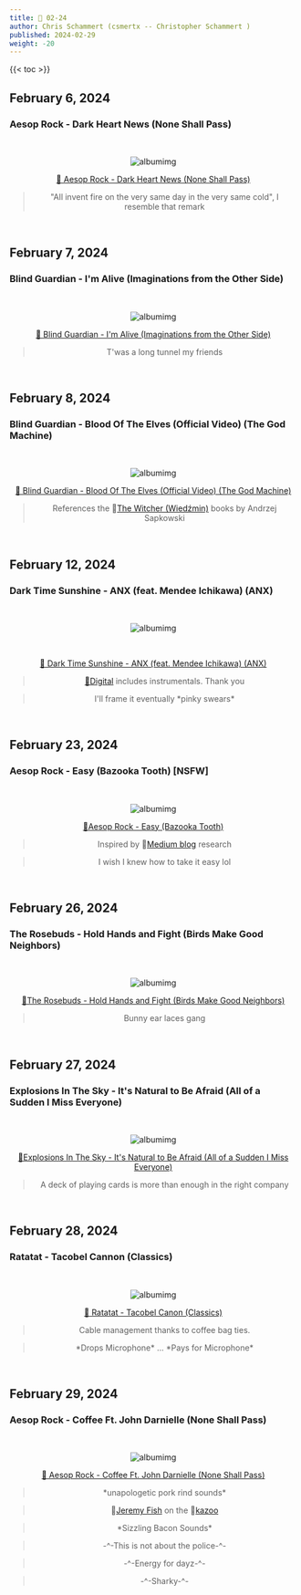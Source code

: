 ```yaml
---
title: 🎸 02-24
author: Chris Schammert (csmertx -- Christopher Schammert )
published: 2024-02-29
weight: -20
---
```


<!-- The content of this website was written by Christopher Schammert aka Chris Schammert -->

<!--more-->

{{< toc >}}

## February 6, 2024
### Aesop Rock - Dark Heart News (None Shall Pass)

<br />
<div style="text-align: center;">

![albumimg](/Blog/music/images/aesop_rock_none_shall_pass_digipak.jpg "Aesop Rock - None Shall Pass - Digipak")
<br />

[🔗 Aesop Rock - Dark Heart News (None Shall Pass)](https://www.youtube.com/watch?v=SJiWhipvQm8 "YouTube | Aesop Rock - Dark Heart News (None Shall Pass)")

> "All invent fire on the very same day in the very same cold", I resemble that remark

</div>
<br />

## February 7, 2024
### Blind Guardian - I'm Alive (Imaginations from the Other Side)

<br />
<div style="text-align: center;">

![albumimg](/Blog/music/images/blind_guardian_imaginations_from_the_other_side_25th_jewel_cd.jpg "Blind Guardian - Imaginations from the Other Side - 25th Anniversary Jewel CD")
<br />

[🔗 Blind Guardian - I'm Alive (Imaginations from the Other Side)](https://www.youtube.com/watch?v=3a3XaIhGQl8 "YouTube | Blind Guardian - I'm Alive (Imaginations from the Other Side)")

> T'was a long tunnel my friends

</div>
<br />

## February 8, 2024
### Blind Guardian - Blood Of The Elves (Official Video) (The God Machine)

<br />
<div style="text-align: center;">

![albumimg](/Blog/music/images/blind_guardian_the_god_machine_jewel_cd_jp.jpg "Blind Guardian - The God Machine - Jewel CD JP")
<br />

[🔗 Blind Guardian - Blood Of The Elves (Official Video) (The God Machine)](https://www.youtube.com/watch?v=tCzE9LX8cgc "YouTube | Blind Guardian - Blood Of The Elves (Official Video) (The God Machine)")

> References the 🔗[The Witcher (Wiedźmin)](https://en.wikipedia.org/wiki/The_Witcher "Wikipedia | The Witcher") books by Andrzej Sapkowski

</div>
<br />

## February 12, 2024
### Dark Time Sunshine - ANX (feat. Mendee Ichikawa) (ANX)

<br />
<div style="text-align: center;">

![albumimg](/Blog/music/images/dark_time_sunshine_anx_vinyl.jpg "Dark Time Sunshine - ANX - Vinyl album mounted on the wall next to a pair of Ice Blue Audio-Technica bluetooth headphones (ATH-M50xBT2IB) with Wicked Cushions in the _90s Black_ color theme hanging from a carbon fiber rod and cloth shelf, next to one of my napping blankies")

<br />

[🔗 Dark Time Sunshine - ANX (feat. Mendee Ichikawa) (ANX)](https://www.youtube.com/watch?v=6POXA7N_NLU "YouTube | Dark Time Sunshine - ANX (feat. Mendee Ichikawa) (ANX)")

> [🔗Digital](https://fakefour.bandcamp.com/album/anx "Bandcamp | Dark Time Sunshine - ANX") includes instrumentals. Thank you

> I'll frame it eventually \*pinky swears*

</div>
<br />

## February 23, 2024
### Aesop Rock - Easy (Bazooka Tooth) [NSFW]

<br />
<div style="text-align: center;">

![albumimg](/Blog/music/images/aesop_rock_bazooka_tooth_jewel_cd.jpg "Aesop Rock - Bazooka Tooth - Jewel CD")

[🔗Aesop Rock - Easy (Bazooka Tooth)](https://www.youtube.com/watch?v=6POXA7N_NLU "YouTube | Aesop Rock - Easy (Bazooka Tooth)")

> Inspired by 🔗[Medium blog](/Blog/medium/2006/doodles "CSx | Medium Blog | Doodles") research

> I wish I knew how to take it easy lol

</div>
<br />

## February 26, 2024
### The Rosebuds - Hold Hands and Fight (Birds Make Good Neighbors)

<br />
<div style="text-align: center;">

![albumimg](/Blog/music/images/the_rosebuds_birds_make_good_neighbors_digipak.jpg "The Rosebuds - Birds Make Good Neighbors - Digipak")

[🔗The Rosebuds - Hold Hands and Fight (Birds Make Good Neighbors)](https://www.youtube.com/watch?v=0eRxCe-kkCw "YouTube | The Rosebuds - Hold Hands and Fight (Birds Make Good Neighbors)")

> Bunny ear laces gang

</div>
<br />

## February 27, 2024
### Explosions In The Sky - It's Natural to Be Afraid (All of a Sudden I Miss Everyone)

<br />
<div style="text-align: center;">

![albumimg](/Blog/music/images/explosions_in_the_sky_all_of_a_sudden_i_miss_everyone_jewel_cd.jpg "Explosions In The Sky - All of a Sudden I Miss Everyone - Jewel CD")

[🔗Explosions In The Sky - It's Natural to Be Afraid (All of a Sudden I Miss Everyone)](https://www.youtube.com/watch?v=z1j_NiUZZWk "YouTube | Explosions In The Sky - It's Natural to Be Afraid (All of a Sudden I Miss Everyone)")

> A deck of playing cards is more than enough in the right company

</div>
<br />

## February 28, 2024
### Ratatat - Tacobel Cannon (Classics)

<br /><div style="text-align: center;">

![albumimg](/Blog/music/images/ratatat_classics_jewel_cd.jpg "Ratatat - Classics - Jewel CD")<br />

[🔗 Ratatat - Tacobel Canon (Classics)](https://www.youtube.com/watch?v=use8dcTn4tI "YouTube | Ratatat - Tacobel Cannon (Classics)")

> Cable management thanks to coffee bag ties.

> \*Drops Microphone\* ... \*Pays for Microphone\*

<!-- Peep the style change. If you're reading this, you're awesome :) -->

</div><br />

## February 29, 2024
### Aesop Rock - Coffee Ft. John Darnielle (None Shall Pass)

<br /><div style="text-align: center;">

![albumimg](/Blog/music/images/aesop_rock_none_shall_pass_digipak.jpg "Aesop Rock - None Shall Pass - Digipak")<br />

[🔗 Aesop Rock - Coffee Ft. John Darnielle (None Shall Pass)](https://www.youtube.com/watch?v=Pl7HEtCWf6I "YouTube | Aesop Rock - Coffee Ft. John Darnielle (None Shall Pass)")

> \*unapologetic pork rind sounds\*

> 🔗[Jeremy Fish](https://en.wikipedia.org/wiki/Jeremy_Fish "Wikipedia | Jeremy Fish") on the 🔗[kazoo](https://en.wikipedia.org/wiki/Kazoo "Wikipedia | Kazoo")

> \*Sizzling Bacon Sounds\*

> -^-This is not about the police-^-

> -^-Energy for dayz-^-

> -^-Sharky-^-

<!-- If you're reading this, you're awesome! :) -->

</div><br />